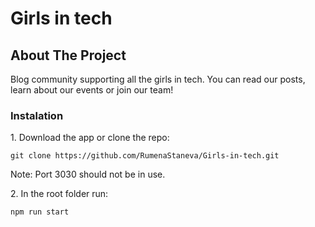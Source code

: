# Girls in tech

## About The Project

Blog community supporting all the girls in tech. You can read our posts, learn about our events or join our team!

### Instalation

1️. Download the app or clone the repo:

`git clone https://github.com/RumenaStaneva/Girls-in-tech.git`

Note: Port 3030 should not be in use.

2️. In the root folder run:

`npm run start`
